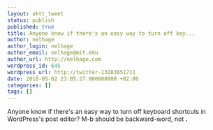 ```yaml
---
layout: aktt_tweet
status: publish
published: true
title: Anyone know if there's an easy way to turn off key...
author: nelhage
author_login: nelhage
author_email: nelhage@mit.edu
author_url: http://nelhage.com
wordpress_id: 645
wordpress_url: http://twitter-13283051711
date: 2010-05-02 23:05:27.000000000 +02:00
categories: []
tags: []
---
```

Anyone know if there's an easy way to turn off keyboard shortcuts in WordPress's post editor? M-b should be backward-word, not <strong>.

